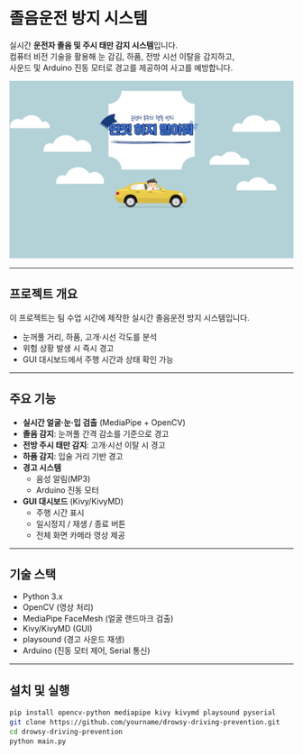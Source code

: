 # 졸음운전 방지 시스템

실시간 **운전자 졸음 및 주시 태만 감지 시스템**입니다.  
컴퓨터 비전 기술을 활용해 눈 감김, 하품, 전방 시선 이탈을 감지하고,  
사운드 및 Arduino 진동 모터로 경고를 제공하여 사고를 예방합니다.

![screenshot](./KakaoTalk_20231126_185622471_01.png)

---

## 프로젝트 개요
이 프로젝트는 팀 수업 시간에 제작한 실시간 졸음운전 방지 시스템입니다.  
- 눈꺼풀 거리, 하품, 고개·시선 각도를 분석
- 위험 상황 발생 시 즉시 경고
- GUI 대시보드에서 주행 시간과 상태 확인 가능

---

## 주요 기능
- **실시간 얼굴·눈·입 검출** (MediaPipe + OpenCV)
- **졸음 감지**: 눈꺼풀 간격 감소를 기준으로 경고
- **전방 주시 태만 감지**: 고개·시선 이탈 시 경고
- **하품 감지**: 입술 거리 기반 경고
- **경고 시스템**
  - 음성 알림(MP3)
  - Arduino 진동 모터
- **GUI 대시보드** (Kivy/KivyMD)
  - 주행 시간 표시
  - 일시정지 / 재생 / 종료 버튼
  - 전체 화면 카메라 영상 제공

---

## 기술 스택
- Python 3.x
- OpenCV (영상 처리)
- MediaPipe FaceMesh (얼굴 랜드마크 검출)
- Kivy/KivyMD (GUI)
- playsound (경고 사운드 재생)
- Arduino (진동 모터 제어, Serial 통신)

---

## 설치 및 실행
```bash
pip install opencv-python mediapipe kivy kivymd playsound pyserial
git clone https://github.com/yourname/drowsy-driving-prevention.git
cd drowsy-driving-prevention
python main.py
